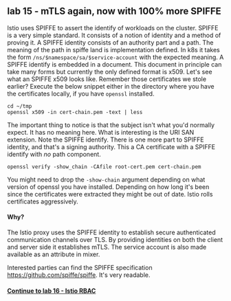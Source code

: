 ## lab 15 - mTLS again, now with 100% more SPIFFE

Istio uses SPIFFE to assert the identify of workloads on the cluster. SPIFFE is a very simple standard. It consists of a notion of identity and a method of proving it. A SPIFFE identity consists of an authority part and a path. The meaning of the path in spiffe land is implementation defined. In k8s it takes the form `/ns/$namespace/sa/$service-account` with the expected meaning. A SPIFFE identify is embedded in a document. This document in principle can take many forms but currently the only defined format is x509. Let's see what an SPIFFE x509 looks like. Remember those certificates we stole earlier? Execute the below snippet either in the directory where you have the certificates locally, if you have `openssl` installed.

```
cd ~/tmp
openssl x509 -in cert-chain.pem -text | less
```

The important thing to notice is that the subject isn't what you'd normally expect. It has no meaning here. What is interesting is the URI SAN extension. Note the SPIFFE identify. There is one more part to SPIFFE identity, and that's a signing authority. This a CA certificate with a SPIFFE identify with _no_ path component.

```
openssl verify -show_chain -CAfile root-cert.pem cert-chain.pem
```

You might need to drop the `-show-chain` argument depending on what version of openssl you have installed.  Depending on how long it's been since the certificates were extracted they might be out of date. Istio rolls certificates aggressively.

#### Why?

The Istio proxy uses the SPIFFE identity to establish secure authenticated communication channels over TLS. By providing identities on both the client and server side it establishes mTLS. The service account is also made available as an attribute in mixer.

Interested parties can find the SPIFFE specification https://github.com/spiffe/spiffe. It's very readable. 

#### [Continue to lab 16 - Istio RBAC](../lab-16/README.md)
